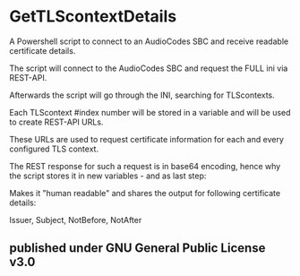# GetTLScontextDetails

A Powershell script to connect to an AudioCodes SBC and receive readable certificate details.


The script will connect to the AudioCodes SBC and request the FULL ini via REST-API.

Afterwards the script will go through the INI, searching for TLScontexts.

Each TLScontext #index number will be stored in a variable and will be used to create REST-API URLs.

These URLs are used to request certificate information for each and every configured TLS context.

The REST response for such a request is in base64 encoding, hence why the script stores it in new variables - and as last step:

Makes it "human readable" and shares the output for following certificate details: 

Issuer, Subject, NotBefore, NotAfter


## published under GNU General Public License v3.0
